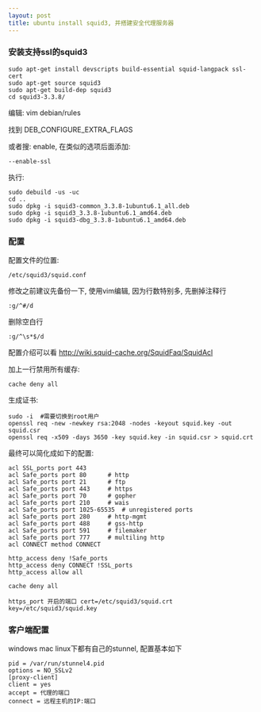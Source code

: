 ```yaml
---
layout: post
title: ubuntu install squid3, 并搭建安全代理服务器
---
```



### 安装支持ssl的squid3

    sudo apt-get install devscripts build-essential squid-langpack ssl-cert
    sudo apt-get source squid3
    sudo apt-get build-dep squid3
    cd squid3-3.3.8/

编辑: vim debian/rules

找到 DEB_CONFIGURE_EXTRA_FLAGS

或者搜: enable, 在类似的选项后面添加:

    --enable-ssl


执行: 

    sudo debuild -us -uc
    cd ..
    sudo dpkg -i squid3-common_3.3.8-1ubuntu6.1_all.deb
    sudo dpkg -i squid3_3.3.8-1ubuntu6.1_amd64.deb
    sudo dpkg -i squid3-dbg_3.3.8-1ubuntu6.1_amd64.deb
    

### 配置
配置文件的位置:

    /etc/squid3/squid.conf

修改之前建议先备份一下, 使用vim编辑, 因为行数特别多, 先删掉注释行

    :g/^#/d

删除空白行

    :g/^\s*$/d

配置介绍可以看 <http://wiki.squid-cache.org/SquidFaq/SquidAcl>

加上一行禁用所有缓存:

    cache deny all

生成证书:

    sudo -i  #需要切换到root用户
    openssl req -new -newkey rsa:2048 -nodes -keyout squid.key -out squid.csr
    openssl req -x509 -days 3650 -key squid.key -in squid.csr > squid.crt

最终可以简化成如下的配置:

    acl SSL_ports port 443
    acl Safe_ports port 80      # http
    acl Safe_ports port 21      # ftp
    acl Safe_ports port 443     # https
    acl Safe_ports port 70      # gopher
    acl Safe_ports port 210     # wais
    acl Safe_ports port 1025-65535  # unregistered ports
    acl Safe_ports port 280     # http-mgmt
    acl Safe_ports port 488     # gss-http
    acl Safe_ports port 591     # filemaker
    acl Safe_ports port 777     # multiling http
    acl CONNECT method CONNECT

    http_access deny !Safe_ports
    http_access deny CONNECT !SSL_ports
    http_access allow all

    cache deny all

    https_port 开启的端口 cert=/etc/squid3/squid.crt key=/etc/squid3/squid.key


### 客户端配置

windows mac linux下都有自己的stunnel, 配置基本如下

    pid = /var/run/stunnel4.pid
    options = NO_SSLv2
    [proxy-client]
    client = yes
    accept = 代理的端口
    connect = 远程主机的IP:端口


